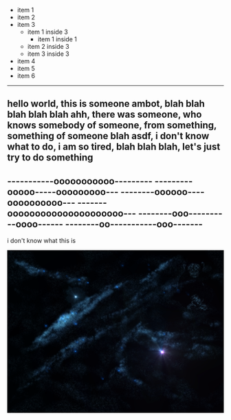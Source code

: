 - item 1
- item 2
- item 3
    - item 1 inside 3
      - item 1 inside 1
    - item 2 inside 3
    - item 3 inside 3
- item 4
- item 5
- item 6

<hr>

hello world, this is someone ambot, blah blah blah blah blah
ahh, there was someone, who knows somebody of someone,
from something, something of someone blah
asdf, i don't know what to do, i am so tired,
blah blah blah, let's just try to do something
-------------------------------
-----------ooooooooooo---------
---------ooooo-----ooooooooo---
--------oooooo----oooooooooo---
-------ooooooooooooooooooooo---
--------ooo----------oooo------
--------oo-----------ooo-------
-------------------------------
i don't know what this is

![some pic](/test.png)

